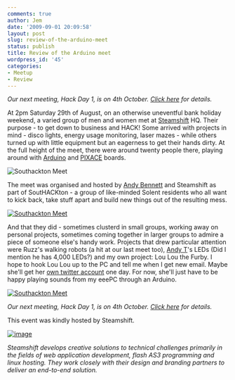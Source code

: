 ```yaml
---
comments: true
author: Jem
date: '2009-09-01 20:09:58'
layout: post
slug: review-of-the-arduino-meet
status: publish
title: Review of the Arduino meet
wordpress_id: '45'
categories:
- Meetup
- Review
---
```


*Our next meeting, Hack Day 1, is on 4th October. 
[Click here](http://www.southackton.org.uk/2009/09/hack-day-1-meetup/ "Hack Day 1")
for details.* 

At 2pm Saturday 29th of August, on an otherwise uneventful
bank holiday weekend, a varied group of men and women met at
[Steamshift](http://steamshift.net/) HQ. Their purpose - to get down to
business and HACK! Some arrived with projects in mind - disco lights,
energy usage monitoring, laser mazes - while others turned up with
little equipment but an eagerness to get their hands dirty. At the full
height of the meet, there were around twenty people there, playing
around with [Arduino](http://www.arduino.cc/) and
[PIXACE](http://www.rev-ed.co.uk/picaxe/) boards. 

![Southackton Meet](http://theuncommon.co.uk/hackspace/wp-content/uploads/2009/09/sothackton2.jpg)

The meet was organised and hosted by 
[Andy Bennett](http://twitter.com/steamshift "@steamshift") and Steamshift as
part of SoutHACKton - a group of like-minded Solent residents who all
want to kick back, take stuff apart and build new things out of the
resulting mess. 

[![Southackton Meet](http://theuncommon.co.uk/hackspace/wp-content/uploads/2009/09/sothackton3.jpg)](http://farm4.static.flickr.com/3660/3874748845_6c40e25cef_m.jpg)

And that they did - sometimes clusterd in small groups, working away on
personal projects, sometimes coming together in larger groups to admire
a piece of someone else's handy work. Projects that drew particular
attention were Ruzz's walking robots (a hit at our last meet too), 
[Andy T](http://twitter.com/fraz3alpha "@fraz3alpha")'s LEDs (Did I mention he
has 4,000 LEDs?) and my own project: Lou Lou the Furby. I hope to hook
Lou Lou up to the PC and tell me when I get new email. Maybe she'll get
her [own twitter account](http://twitter.com/Bubblino "Bubblino") one
day. For now, she'll just have to be happy playing sounds from my eeePC
through an Arduino. 

[![Southackton Meet](http://theuncommon.co.uk/hackspace/wp-content/uploads/2009/09/sothackton1.jpg)](http://www.flickr.com/photos/42005974@N02/3874748871/)

*Our next meeting, Hack Day 1, is on 4th October. 
[Click here](../2009/09/hack-day-1-meetup/ "Hack Day 1") for details.*

This event was kindly hosted by Steamshift.

[![image](http://theuncommon.co.uk/hackspace/wp-content/uploads/2009/07/steamshift.png)](http://steamshift.net/)

*Steamshift develops creative solutions to technical challenges
primarily in the fields of web application development, flash AS3
programming and linux hosting. They work closely with their design and
branding partners to deliver an end-to-end solution.*
